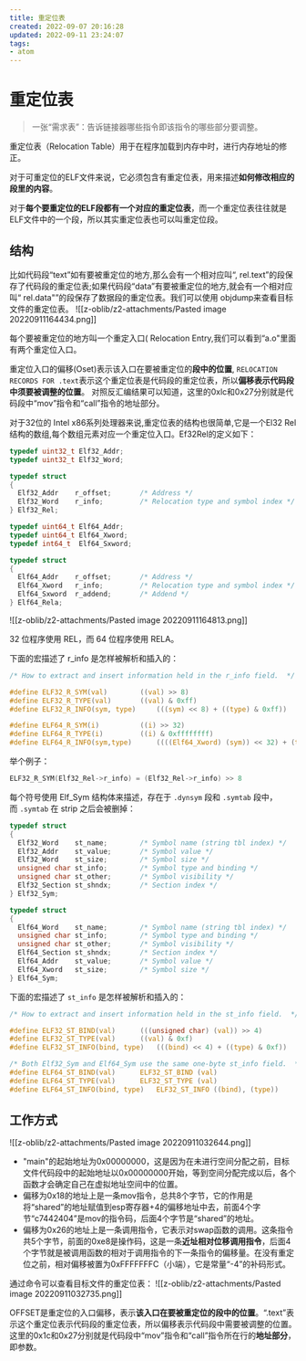 ```yaml
---
title: 重定位表
created: 2022-09-07 20:16:28
updated: 2022-09-11 23:24:07
tags: 
- atom
---
```

# 重定位表

> 一张“需求表”：告诉链接器哪些指令即该指令的哪些部分要调整。

重定位表（Relocation Table）用于在程序加载到内存中时，进行内存地址的修正。

对于可重定位的ELF文件来说，它必须包含有重定位表，用来描述**如何修改相应的段里的内容**。

对于**每个要重定位的ELF段都有一个对应的重定位表**，而一个重定位表往往就是ELF文件中的一个段，所以其实重定位表也可以叫重定位段。

## 结构

比如代码段“text”如有要被重定位的地方,那么会有一个相对应叫“, rel.text”的段保存了代码段的重定位表;如果代码段“data”有要被重定位的地方,就会有一个相对应叫“ rel.data"”的段保存了数据段的重定位表。我们可以使用 objdump来查看目标文件的重定位表。
![[z-oblib/z2-attachments/Pasted image 20220911164434.png]]

每个要被重定位的地方叫一个重定入口( Relocation Entry,我们可以看到“a.o"里面有两个重定位入口。

重定位入口的偏移(Oset)表示该入口在要被重定位的**段中的位置**,
`RELOCATION RECORDS FOR .text`表示这个重定位表是代码段的重定位表，所以**偏移表示代码段中须要被调整的位置**。
对照反汇编结果可以知道，这里的0xlc和0x27分别就是代码段中“mov”指令和“call”指令的地址部分。

对于32位的 Intel x86系列处理器来说,重定位表的结构也很简单,它是一个El32 Rel 结构的数组,每个数组元素对应一个重定位入口。Ef32Rel的定义如下：

```c
typedef uint32_t Elf32_Addr;
typedef uint32_t Elf32_Word;

typedef struct
{
  Elf32_Addr    r_offset;       /* Address */
  Elf32_Word    r_info;         /* Relocation type and symbol index */
} Elf32_Rel;

typedef uint64_t Elf64_Addr;
typedef uint64_t Elf64_Xword;
typedef int64_t  Elf64_Sxword;

typedef struct
{
  Elf64_Addr    r_offset;       /* Address */
  Elf64_Xword   r_info;         /* Relocation type and symbol index */
  Elf64_Sxword  r_addend;       /* Addend */
} Elf64_Rela;
```

![[z-oblib/z2-attachments/Pasted image 20220911164813.png]]

32 位程序使用 REL，而 64 位程序使用 RELA。

下面的宏描述了 r_info 是怎样被解析和插入的：

```c
/* How to extract and insert information held in the r_info field.  */

#define ELF32_R_SYM(val)        ((val) >> 8)
#define ELF32_R_TYPE(val)       ((val) & 0xff)
#define ELF32_R_INFO(sym, type)     (((sym) << 8) + ((type) & 0xff))

#define ELF64_R_SYM(i)          ((i) >> 32)
#define ELF64_R_TYPE(i)         ((i) & 0xffffffff)
#define ELF64_R_INFO(sym,type)      ((((Elf64_Xword) (sym)) << 32) + (type))
```

举个例子：

```c
ELF32_R_SYM(Elf32_Rel->r_info) = (Elf32_Rel->r_info) >> 8
```

每个符号使用 Elf_Sym 结构体来描述，存在于 `.dynsym` 段和 `.symtab` 段中，而 `.symtab` 在 strip 之后会被删掉：

```c
typedef struct
{
  Elf32_Word    st_name;        /* Symbol name (string tbl index) */
  Elf32_Addr    st_value;       /* Symbol value */
  Elf32_Word    st_size;        /* Symbol size */
  unsigned char st_info;        /* Symbol type and binding */
  unsigned char st_other;       /* Symbol visibility */
  Elf32_Section st_shndx;       /* Section index */
} Elf32_Sym;

typedef struct
{
  Elf64_Word    st_name;        /* Symbol name (string tbl index) */
  unsigned char st_info;        /* Symbol type and binding */
  unsigned char st_other;       /* Symbol visibility */
  Elf64_Section st_shndx;       /* Section index */
  Elf64_Addr    st_value;       /* Symbol value */
  Elf64_Xword   st_size;        /* Symbol size */
} Elf64_Sym;
```

下面的宏描述了 `st_info` 是怎样被解析和插入的：

```c
/* How to extract and insert information held in the st_info field.  */

#define ELF32_ST_BIND(val)      (((unsigned char) (val)) >> 4)
#define ELF32_ST_TYPE(val)      ((val) & 0xf)
#define ELF32_ST_INFO(bind, type)   (((bind) << 4) + ((type) & 0xf))

/* Both Elf32_Sym and Elf64_Sym use the same one-byte st_info field.  */
#define ELF64_ST_BIND(val)      ELF32_ST_BIND (val)
#define ELF64_ST_TYPE(val)      ELF32_ST_TYPE (val)
#define ELF64_ST_INFO(bind, type)   ELF32_ST_INFO ((bind), (type))
```

## 工作方式

![[z-oblib/z2-attachments/Pasted image 20220911032644.png]]

- "main"的起始地址为0x00000000，这是因为在未进行空间分配之前，目标文件代码段中的起始地址以0x00000000开始，等到空间分配完成以后，各个函数才会确定自己在虚拟地址空间中的位置。
- 偏移为0x18的地址上是一条mov指令，总共8个字节，它的作用是将“shared”的地址赋值到esp寄存器+4的偏移地址中去，前面4个字节“c7442404”是mov的指令码，后面4个字节是“shared”的地址。
- 偏移为0x26的地址上是一条调用指令，它表示对swap函数的调用。这条指令共5个字节，前面的0xe8是操作码，这是一条**近址相对位移调用指令**，后面4个字节就是被调用函数的相对于调用指令的下一条指令的偏移量。在没有重定位之前，相对偏移被置为0xFFFFFFFC（小端），它是常量“-4”的补码形式。

通过命令可以查看目标文件的重定位表：
![[z-oblib/z2-attachments/Pasted image 20220911032735.png]]

OFFSET是重定位的入口偏移，表示**该入口在要被重定位的段中的位置**。“.text”表示这个重定位表示代码段的重定位表，所以偏移表示代码段中需要被调整的位置。这里的0x1c和0x27分别就是代码段中“mov”指令和“call”指令所在行的**地址部分**，即参数。

